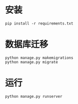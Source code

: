 # 安装
```
pip install -r requirements.txt
```

# 数据库迁移
```
python manage.py makemigrations
python manage.py migrate
```

# 运行
```
python manage.py runserver
```
